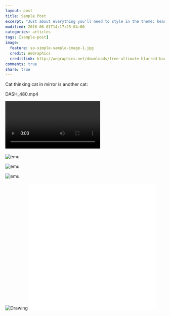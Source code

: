 ```yaml
---
layout: post
title: Sample Post
excerpt: "Just about everything you'll need to style in the theme: headings, paragraphs, blockquotes, tables, code blocks, and more."
modified: 2016-06-01T14:17:25-04:00
categories: articles
tags: [sample-post]
image:
  feature: so-simple-sample-image-1.jpg
  credit: WeGraphics
  creditlink: http://wegraphics.net/downloads/free-ultimate-blurred-background-pack/
comments: true
share: true
---
```


Cat thinking cat in mirror is another cat:

DASH_480.mp4

![emu]({{site.baseurl}}/images/DASH_480.mp4 "Picture of an emu")


![emu]({{site.baseurl}}/images/celebes_crested_acaque_looking_in_mirror.gif "Picture of an emu")

![emu]({{site.baseurl}}/images/bio-photo.jpg "Picture of an emu")

![emu](/images/bio-photo.jpg "Picture of an emu")

<img src="/images/DASH_480.mp4" alt="Drawing" style="width: 400px;"/>



<img src="/images/celebes_crested_acaque_looking_in_mirror.gif" alt="Drawing" style="width: 400px;"/>

